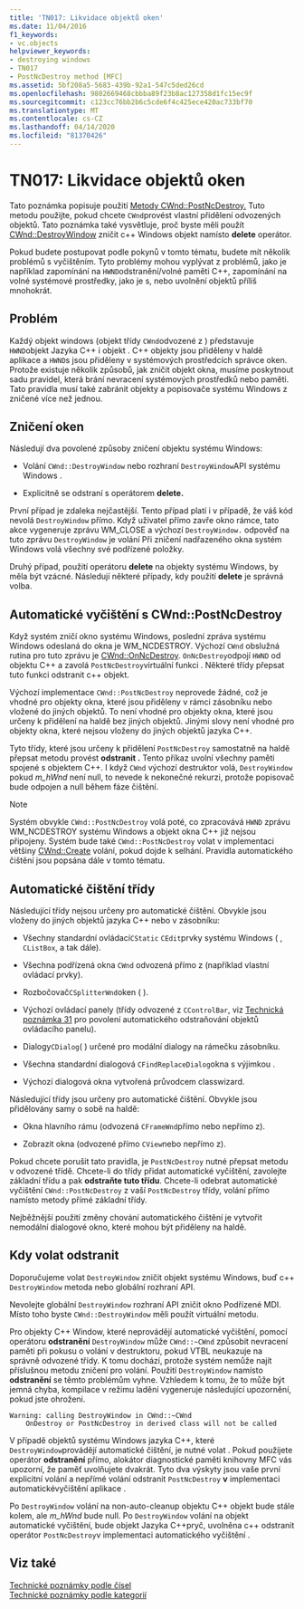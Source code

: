 ```yaml
---
title: 'TN017: Likvidace objektů oken'
ms.date: 11/04/2016
f1_keywords:
- vc.objects
helpviewer_keywords:
- destroying windows
- TN017
- PostNcDestroy method [MFC]
ms.assetid: 5bf208a5-5683-439b-92a1-547c5ded26cd
ms.openlocfilehash: 9802669468cbbba89f23b8ac127358d1fc15ec9f
ms.sourcegitcommit: c123cc76bb2b6c5cde6f4c425ece420ac733bf70
ms.translationtype: MT
ms.contentlocale: cs-CZ
ms.lasthandoff: 04/14/2020
ms.locfileid: "81370426"
---
```

# <a name="tn017-destroying-window-objects"></a>TN017: Likvidace objektů oken

Tato poznámka popisuje použití [Metody CWnd::PostNcDestroy.](../mfc/reference/cwnd-class.md#postncdestroy) Tuto metodu použijte, pokud chcete `CWnd`provést vlastní přidělení odvozených objektů. Tato poznámka také vysvětluje, proč byste měli použít [CWnd::DestroyWindow](../mfc/reference/cwnd-class.md#destroywindow) zničit c++ Windows objekt namísto **delete** operátor.

Pokud budete postupovat podle pokynů v tomto tématu, budete mít několik problémů s vyčištěním. Tyto problémy mohou vyplývat z problémů, jako je například zapomínání na `HWND`odstranění/volné paměti C++, zapomínání na volné systémové prostředky, jako je s, nebo uvolnění objektů příliš mnohokrát.

## <a name="the-problem"></a>Problém

Každý objekt windows (objekt třídy `CWnd`odvozené z ) představuje `HWND`objekt Jazyka C++ i objekt . C++ objekty jsou přiděleny v haldě aplikace a `HWND`s jsou přiděleny v systémových prostředcích správce oken. Protože existuje několik způsobů, jak zničit objekt okna, musíme poskytnout sadu pravidel, která brání nevracení systémových prostředků nebo paměti. Tato pravidla musí také zabránit objekty a popisovače systému Windows z zničené více než jednou.

## <a name="destroying-windows"></a>Zničení oken

Následují dva povolené způsoby zničení objektu systému Windows:

- Volání `CWnd::DestroyWindow` nebo rozhraní `DestroyWindow`API systému Windows .

- Explicitně se odstraní s operátorem **delete.**

První případ je zdaleka nejčastější. Tento případ platí i v případě, že váš kód nevolá `DestroyWindow` přímo. Když uživatel přímo zavře okno rámce, tato akce vygeneruje zprávu WM_CLOSE a výchozí `DestroyWindow.` odpověď na tuto zprávu `DestroyWindow` je volání Při zničení nadřazeného okna systém Windows volá všechny své podřízené položky.

Druhý případ, použití operátoru **delete** na objekty systému Windows, by měla být vzácné. Následují některé případy, kdy použití **delete** je správná volba.

## <a name="auto-cleanup-with-cwndpostncdestroy"></a>Automatické vyčištění s CWnd::PostNcDestroy

Když systém zničí okno systému Windows, poslední zpráva systému Windows odeslaná do okna je WM_NCDESTROY. Výchozí `CWnd` obslužná rutina pro tuto zprávu je [CWnd::OnNcDestroy](../mfc/reference/cwnd-class.md#onncdestroy). `OnNcDestroy`odpojí `HWND` od objektu C++ a zavolá `PostNcDestroy`virtuální funkci . Některé třídy přepsat tuto funkci odstranit c++ objekt.

Výchozí implementace `CWnd::PostNcDestroy` neprovede žádné, což je vhodné pro objekty okna, které jsou přiděleny v rámci zásobníku nebo vložené do jiných objektů. To není vhodné pro objekty okna, které jsou určeny k přidělení na haldě bez jiných objektů. Jinými slovy není vhodné pro objekty okna, které nejsou vloženy do jiných objektů jazyka C++.

Tyto třídy, které jsou určeny k přidělení `PostNcDestroy` samostatně na haldě přepsat metodu provést **odstranit .** Tento příkaz uvolní všechny paměti spojené s objektem C++. I když `CWnd` výchozí destruktor volá, `DestroyWindow` pokud *m_hWnd* není null, to nevede k nekonečné rekurzi, protože popisovač bude odpojen a null během fáze čištění.

> [!NOTE]
> Systém obvykle `CWnd::PostNcDestroy` volá poté, co zpracovává `HWND` zprávu WM_NCDESTROY systému Windows a objekt okna C++ již nejsou připojeny. Systém bude také `CWnd::PostNcDestroy` volat v implementaci většiny [CWnd::Create](../mfc/reference/cwnd-class.md#create) volání, pokud dojde k selhání. Pravidla automatického čištění jsou popsána dále v tomto tématu.

## <a name="auto-cleanup-classes"></a>Automatické čištění třídy

Následující třídy nejsou určeny pro automatické čištění. Obvykle jsou vloženy do jiných objektů jazyka C++ nebo v zásobníku:

- Všechny standardní ovládací`CStatic` `CEdit`prvky systému Windows ( , `CListBox`, a tak dále).

- Všechna podřízená okna `CWnd` odvozená přímo z (například vlastní ovládací prvky).

- Rozbočovač`CSplitterWnd`oken ( ).

- Výchozí ovládací panely (třídy odvozené z `CControlBar`, viz [Technická poznámka 31](../mfc/tn031-control-bars.md) pro povolení automatického odstraňování objektů ovládacího panelu).

- Dialogy`CDialog`( ) určené pro modální dialogy na rámečku zásobníku.

- Všechna standardní dialogová `CFindReplaceDialog`okna s výjimkou .

- Výchozí dialogová okna vytvořená průvodcem classwizard.

Následující třídy jsou určeny pro automatické čištění. Obvykle jsou přidělovány samy o sobě na haldě:

- Okna hlavního rámu (odvozená `CFrameWnd`přímo nebo nepřímo z).

- Zobrazit okna (odvozené přímo `CView`nebo nepřímo z).

Pokud chcete porušit tato pravidla, je `PostNcDestroy` nutné přepsat metodu v odvozené třídě. Chcete-li do třídy přidat automatické vyčištění, zavolejte základní třídu a pak **odstraňte tuto třídu**. Chcete-li odebrat automatické vyčištění `CWnd::PostNcDestroy` z vaší `PostNcDestroy` třídy, volání přímo namísto metody přímé základní třídy.

Nejběžnější použití změny chování automatického čištění je vytvořit nemodální dialogové okno, které mohou být přiděleny na haldě.

## <a name="when-to-call-delete"></a>Kdy volat odstranit

Doporučujeme volat `DestroyWindow` zničit objekt systému Windows, buď c++ `DestroyWindow` metoda nebo globální rozhraní API.

Nevolejte globální `DestroyWindow` rozhraní API zničit okno Podřízené MDI. Místo toho byste `CWnd::DestroyWindow` měli použít virtuální metodu.

Pro objekty C++ Window, které neprovádějí automatické vyčištění, pomocí operátoru **odstranění** `DestroyWindow` může `CWnd::~CWnd` způsobit nevracení paměti při pokusu o volání v destruktoru, pokud VTBL neukazuje na správně odvozené třídy. K tomu dochází, protože systém nemůže najít příslušnou metodu zničení pro volání. Použití `DestroyWindow` namísto **odstranění** se těmto problémům vyhne. Vzhledem k tomu, že to může být jemná chyba, kompilace v režimu ladění vygeneruje následující upozornění, pokud jste ohroženi.

```
Warning: calling DestroyWindow in CWnd::~CWnd
    OnDestroy or PostNcDestroy in derived class will not be called
```

V případě objektů systému Windows jazyka C++, které `DestroyWindow`provádějí automatické čištění, je nutné volat . Pokud použijete operátor **odstranění** přímo, alokátor diagnostické paměti knihovny MFC vás upozorní, že paměť uvolňujete dvakrát. Tyto dva výskyty jsou vaše první explicitní volání a nepřímé volání odstranit `PostNcDestroy` **v** implementaci automatickévyčištění aplikace .

Po `DestroyWindow` volání na non-auto-cleanup objektu C++ objekt bude stále kolem, ale *m_hWnd* bude null. Po `DestroyWindow` volání na objekt automatické vyčištění, bude objekt Jazyka C++pryč, uvolněna c++ odstranit operátor `PostNcDestroy`v implementaci automatického vyčištění .

## <a name="see-also"></a>Viz také

[Technické poznámky podle čísel](../mfc/technical-notes-by-number.md)<br/>
[Technické poznámky podle kategorií](../mfc/technical-notes-by-category.md)
